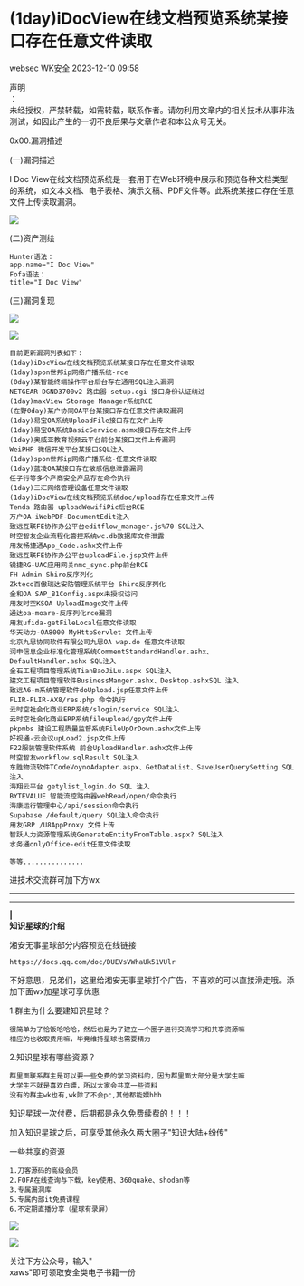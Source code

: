 #  (1day)iDocView在线文档预览系统某接口存在任意文件读取   
websec  WK安全   2023-12-10 09:58  
  
声明  
：  
未经授权，严禁转载，如需转载，联系作者。请勿利用文章内的相关技术从事非法测试，如因此产生的一切不良后果与文章作者和本公众号无关。  
  
  
  
0x00.漏洞描述  
  
(一)漏洞描述  
  
I Doc View在线文档预览系统是一套用于在Web环境中展示和预览各种文档类型的系统，如文本文档、电子表格、演示文稿、PDF文件等。此系统某接口存在任意文件上传读取漏洞。  
  
![](https://mmbiz.qpic.cn/mmbiz_png/ssAcvVwPLCVxJkQJB9ClVkjr1U5KqemnPI4nBZdegAicibDKdP2yicpWnQuX2eeC01tiaaE7Slm7ibgSb1LgY7iaiap7Q/640?wx_fmt=png&from=appmsg&wxfrom=5&wx_lazy=1&wx_co=1 "")  
  
(二)资产测绘  
```
Hunter语法：
app.name="I Doc View"
Fofa语法：
title="I Doc View"
```  
  
(三)漏洞复现  
  
![](https://mmbiz.qpic.cn/mmbiz_png/ssAcvVwPLCVhII438gNMQyoR5qVaodkzBx2OoN2hwH7ciaRgQfiaDpcw6a904LjvpicnNYcqlLUdJ09fFWuSJLFgw/640?wx_fmt=png&from=appmsg "")  
  
![](https://mmbiz.qpic.cn/mmbiz_png/ssAcvVwPLCVhII438gNMQyoR5qVaodkzk7VVF3zpFtXc61wMkJ2aNRIlxufibx4VI4zvjWkXT9xtTnWerboRACA/640?wx_fmt=png&from=appmsg "")  
  
  
```
目前更新漏洞列表如下：
(1day)iDocView在线文档预览系统某接口存在任意文件读取
(1day)spon世邦ip网络广播系统-rce 
(0day)某智能终端操作平台后台存在通用SQL注入漏洞   
NETGEAR DGND3700v2 路由器 setup.cgi 接口身份认证绕过 
(1day)maxView Storage Manager系统RCE 
(在野0day)某户协同OA平台某接口存在任意文件读取漏洞 
(1day)易宝OA系统UploadFile接口存在文件上传  
(1day)易宝OA系统BasicService.asmx接口存在文件上传 
(1day)奥威亚教育视频云平台前台某接口文件上传漏洞 
WeiPHP 微信开发平台某接口SQL注入
(1day)spon世邦ip网络广播系统-任意文件读取
(1day)蓝凌OA某接口存在敏感信息泄露漏洞
任子行等多个产商安全产品存在命令执行
(1day)三汇网络管理设备任意文件读取
(1day)iDocView在线文档预览系统doc/upload存在任意文件上传
Tenda 路由器 uploadWewifiPic后台RCE
万户OA-iWebPDF-DocumentEdit注入
致远互联FE协作办公平台editflow_manager.js%70 SQL注入
时空智友企业流程化管控系统wc.db数据库文件泄露
用友畅捷通App_Code.ashx文件上传
致远互联FE协作办公平台uploadFile.jsp文件上传
锐捷RG-UAC应用网关nmc_sync.php前台RCE
FH Admin Shiro反序列化
Zkteco百傲瑞达安防管理系统平台 Shiro反序列化
金和OA SAP_B1Config.aspx未授权访问
用友时空KSOA UploadImage文件上传
通达oa-moare-反序列化rce漏洞
用友ufida-getFileLocal任意文件读取
华天动力-OA8000 MyHttpServlet 文件上传
北京九思协同软件有限公司九思OA wap.do 任意文件读取
润申信息企业标准化管理系统CommentStandardHandler.ashx、DefaultHandler.ashx SQL注入
金石工程项目管理系统TianBaoJiLu.aspx SQL注入
建文工程项目管理软件BusinessManger.ashx、Desktop.ashxSQL 注入
致远A6-m系统管理软件doUpload.jsp任意文件上传
FLIR-FLIR-AX8/res.php 命令执行
云时空社会化商业ERP系统/slogin/service SQL注入
云时空社会化商业ERP系统fileupload/gpy文件上传
pkpmbs 建设工程质量监督系统FileUpOrDown.ashx文件上传
好视通-云会议upLoad2.jsp文件上传
F22服装管理软件系统 前台UploadHandler.ashx文件上传
时空智友workflow.sqlResult SQL注入
东胜物流软件TCodeVoynoAdapter.aspx、GetDataList、SaveUserQuerySetting SQL注入
海翔云平台 getylist_login.do SQL 注入
BYTEVALUE 智能流控路由器webRead/open/命令执行
海康运行管理中心/api/session命令执行
Supabase /default/query SQL注入命令执行
用友GRP /U8AppProxy 文件上传
智跃人力资源管理系统GenerateEntityFromTable.aspx? SQL注入
水务通onlyOffice-edit任意文件读取

等等...............
```  
  
进技术交流群可加下方wx  
  
****  
****  
**|**  
**知识星球的介绍**  
  
  
湘安无事星球部分内容预览在线链接  
```
https://docs.qq.com/doc/DUEVsVWhaUk51VUlr
```  
  
不好意思，兄弟们，这里给湘安无事星球打个广告，不喜欢的可以直接滑走哦。添加下面wx加星球可享优惠  
  
1.群主为什么要建知识星球？  
```
很简单为了恰饭哈哈哈，然后也是为了建立一个圈子进行交流学习和共享资源嘛
相应的也收取费用嘛，毕竟维持星球也需要精力
```  
  
2.知识星球有哪些资源？  
```
群里面联系群主是可以要一些免费的学习资料的，因为群里面大部分是大学生嘛
大学生不就是喜欢白嫖，所以大家会共享一些资料
没有的群主wk也有,wk除了不会pc,其他都能嫖hhh
```  
  
  
知识星球一次付费，后期都是永久免费续费的！！！  
  
加入知识星球之后，可享受其他永久两大圈子"知识大陆+纷传"  
  
一些共享的资源  
```
1.刀客源码的高级会员
2.FOFA在线查询与下载，key使用、360quake、shodan等
3.专属漏洞库
5.专属内部it免费课程
6.不定期直播分享（星球有录屏）
```  
  
![](https://mmbiz.qpic.cn/sz_mmbiz_jpg/S2ssjS1jNYuCJm1WAIhc9XAa6OLI3ryvT32RpoHYTibSMVnsTh875E0Jk4XPduRqDicRQGMWHDD4RnueHudPHI3g/640?wx_fmt=jpeg "")  
  
![](https://mmbiz.qpic.cn/sz_mmbiz_jpg/S2ssjS1jNYsHR6CaxF0VtiaIhM3XMm8EjWtzeq6cdnCdf0TsTF7FR6ukMZr4S9KUYDgKicicS9PIHpermh1CgYg3w/640?wx_fmt=jpeg&from=appmsg "")  
  
  
关注下方公众号，输入"  
xaws"即可领取安全类电子书籍一份  
  
  
